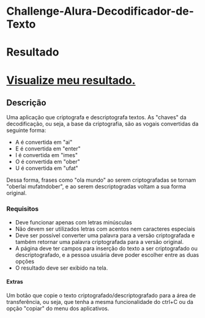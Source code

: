 # Challenge-Alura-Decodificador-de-Texto

<h1>Resultado<h1>
<a href="https://vanessatosta.github.io/Challenge-Alura-Decodificador-de-Texto/">Visualize meu resultado.</a>
  
<h2>Descrição</h2>
<p>Uma aplicação que criptografa e descriptografa textos. As "chaves" da decodificação, ou seja, a base da criptografia, são as vogais convertidas da seguinte forma:</p>
<ul>
  <li>A é convertida em "ai"</li>
  <li>E é convertida em "enter"</li>
  <li>I é convertida em "imes"</li>
  <li>O é convertida em "ober"</li>
  <li>U é convertida em "ufat"</li>
</ul>
<p>Dessa forma, frases como "ola mundo" ao serem criptografadas se tornam "oberlai mufatndober", e ao serem descriptogradas voltam a sua forma original.</p>

<h3>Requisitos</h3>
<ul>
  <li>Deve funcionar apenas com letras minúsculas</li>
  <li>Não devem ser utilizados letras com acentos nem caracteres especiais</li>
  <li>Deve ser possível converter uma palavra para a versão criptografada e também retornar uma palavra criptografada para a versão original.</li>
  <li>A página deve ter campos para inserção do texto a ser criptografado ou descriptografado, e a pessoa usuária deve poder escolher entre as duas opções</li>
  <li>O resultado deve ser exibido na tela.</li>
</ul>

<h4>Extras</h4>
<p>Um botão que copie o texto criptografado/descriptografado para a área de transferência, ou seja, que tenha a mesma funcionalidade do ctrl+C ou da opção "copiar" do menu dos aplicativos.</p>
